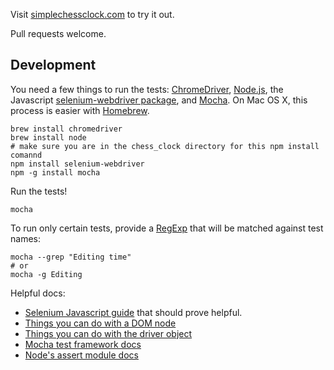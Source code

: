 Visit [simplechessclock.com](http://simplechessclock.com) to try it out.

Pull requests welcome.

## Development

You need a few things to run the tests: [ChromeDriver](https://code.google.com/p/chromedriver/), [Node.js](http://nodejs.org/), the Javascript [selenium-webdriver package](http://selenium.googlecode.com/git/docs/api/javascript/index.html), and [Mocha](http://visionmedia.github.io/mocha/). On Mac OS X, this process is easier with [Homebrew](http://brew.sh/).


```
brew install chromedriver
brew install node
# make sure you are in the chess_clock directory for this npm install comannd
npm install selenium-webdriver
npm -g install mocha
```

Run the tests!

```
mocha
```

To run only certain tests, provide a [RegExp](https://developer.mozilla.org/en-US/docs/Web/JavaScript/Guide/Regular_Expressions) that will be matched against test names:

```
mocha --grep "Editing time"
# or
mocha -g Editing
```

Helpful docs:

- [Selenium Javascript guide](http://selenium.googlecode.com/git/docs/api/javascript/index.html) that should prove helpful.
- [Things you can do with a DOM node](http://selenium.googlecode.com/git/docs/api/javascript/class_webdriver_WebElement.html)
- [Things you can do with the driver object](http://selenium.googlecode.com/git/docs/api/javascript/class_webdriver_WebDriver.html)
- [Mocha test framework docs](http://visionmedia.github.io/mocha/)
- [Node's assert module docs](http://nodejs.org/api/assert.html)
